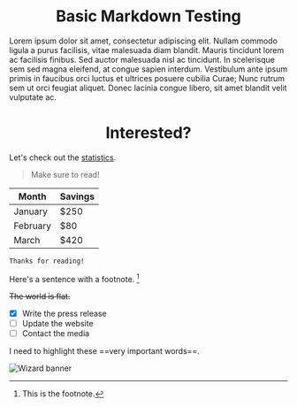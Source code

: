 <h1 style="text-align: center;">Basic Markdown Testing</h1> 
Lorem ipsum dolor sit amet, consectetur adipiscing elit. Nullam commodo ligula a purus facilisis, vitae malesuada diam blandit. Mauris tincidunt lorem ac facilisis finibus. Sed auctor malesuada nisl ac tincidunt. In scelerisque sem sed magna eleifend, at congue sapien interdum. Vestibulum ante ipsum primis in faucibus orci luctus et ultrices posuere cubilia Curae; Nunc rutrum sem ut orci feugiat aliquet. Donec lacinia congue libero, sit amet blandit velit vulputate ac.

<h1 style="text-align: center;">Interested?</h1>

Let's check out the [statistics](https://example.com/stats).

> Make sure to read!

| Month    | Savings |
| -------- | ------- |
| January  | $250    |
| February | $80     |
| March    | $420    |

```
Thanks for reading!
```

Here's a sentence with a footnote. [^*]

[^*]: This is the footnote.

~~The world is flat.~~

- [x] Write the press release
- [ ] Update the website
- [ ] Contact the media

I need to highlight these ==very important words==.

![Wizard banner](../banner.png)
